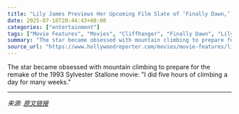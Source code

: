 ```yaml
---
title: "Lily James Previews Her Upcoming Film Slate of ‘Finally Dawn,’ ‘Relay’ and ‘Cliffhanger’"
date: 2025-07-16T20:44:43+08:00
categories: ["entertainment"]
tags: ["Movie Features", "Movies", "Cliffhanger", "Finally Dawn", "Lily James", "Relay"]
summary: "The star became obsessed with mountain climbing to prepare for the remake of the 1993 Sylvester Stallone movie: \"I did five hours of climbing a day for many weeks.\""
source_url: "https://www.hollywoodreporter.com/movies/movie-features/lily-james-finally-dawn-relay-cliffhanger-1236317540/"
---
```


The star became obsessed with mountain climbing to prepare for the remake of the 1993 Sylvester Stallone movie: "I did five hours of climbing a day for many weeks."

---

*来源: [原文链接](https://www.hollywoodreporter.com/movies/movie-features/lily-james-finally-dawn-relay-cliffhanger-1236317540/)*
